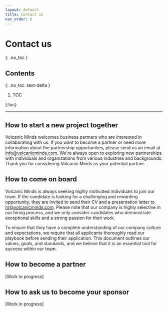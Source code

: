 ```yaml
---
layout: default
title: Contact us
nav_order: 6
---
```


# Contact us

{: .no_toc }

## Contents

{: .no_toc .text-delta }

1. TOC

{:toc}

---

## How to start a new project together

Volcanic Minds welcomes business partners who are interested in collaborating with us. If you want to become a partner or need more information about the partnership opportunities, please send us an email at [info@volcanicminds.com](mailto:info@volcanicminds.com). We're always open to exploring new partnerships with individuals and organizations from various industries and backgrounds.
Thank you for considering Volcanic Minds as your potential partner.

## How to come on board

Volcanic Minds is always seeking highly motivated individuals to join our team. If the candidate is looking for a challenging and rewarding opportunity, they are invited to send their CV and a presentation letter to [hr@volcanicminds.com](mailto:hr@volcanicminds.com). Please note that our company is highly selective in our hiring process, and we only consider candidates who demonstrate exceptional skills and a strong passion for their work.

To ensure that they have a complete understanding of our company culture and expectations, we require that all applicants thoroughly read our playbook before sending their application. This document outlines our values, goals, and standards, and we believe that it is an essential tool for success within our team.

## How to become a partner

[Work in progress]

## How to ask us to become your sponsor

[Work in progress]
